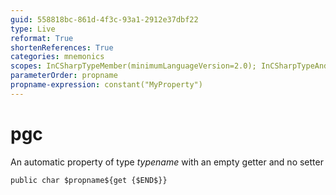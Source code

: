 ```yaml
---
guid: 558818bc-861d-4f3c-93a1-2912e37dbf22
type: Live
reformat: True
shortenReferences: True
categories: mnemonics
scopes: InCSharpTypeMember(minimumLanguageVersion=2.0); InCSharpTypeAndNamespace(minimumLanguageVersion=2.0)
parameterOrder: propname
propname-expression: constant("MyProperty")
---
```


# pgc

An automatic property of type $typename$ with an empty getter and no setter

```
public char $propname${get {$END$}}
```
